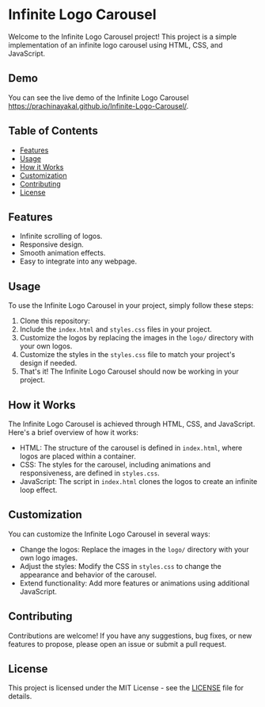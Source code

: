 # Infinite Logo Carousel

Welcome to the Infinite Logo Carousel project! This project is a simple implementation of an infinite logo carousel using HTML, CSS, and JavaScript.

## Demo

You can see the live demo of the Infinite Logo Carousel https://prachinayakal.github.io/Infinite-Logo-Carousel/.

## Table of Contents

- [Features](#features)
- [Usage](#usage)
- [How it Works](#how-it-works)
- [Customization](#customization)
- [Contributing](#contributing)
- [License](#license)

## Features

- Infinite scrolling of logos.
- Responsive design.
- Smooth animation effects.
- Easy to integrate into any webpage.

## Usage

To use the Infinite Logo Carousel in your project, simply follow these steps:

1. Clone this repository:
2. Include the `index.html` and `styles.css` files in your project.
3. Customize the logos by replacing the images in the `logo/` directory with your own logos.
4. Customize the styles in the `styles.css` file to match your project's design if needed.
5. That's it! The Infinite Logo Carousel should now be working in your project.

## How it Works

The Infinite Logo Carousel is achieved through HTML, CSS, and JavaScript. Here's a brief overview of how it works:

- HTML: The structure of the carousel is defined in `index.html`, where logos are placed within a container.
- CSS: The styles for the carousel, including animations and responsiveness, are defined in `styles.css`.
- JavaScript: The script in `index.html` clones the logos to create an infinite loop effect.

## Customization

You can customize the Infinite Logo Carousel in several ways:

- Change the logos: Replace the images in the `logo/` directory with your own logo images.
- Adjust the styles: Modify the CSS in `styles.css` to change the appearance and behavior of the carousel.
- Extend functionality: Add more features or animations using additional JavaScript.

## Contributing

Contributions are welcome! If you have any suggestions, bug fixes, or new features to propose, please open an issue or submit a pull request.

## License

This project is licensed under the MIT License - see the [LICENSE](LICENSE) file for details.
